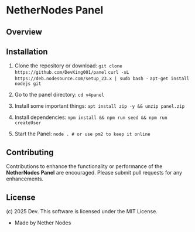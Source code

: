 # NetherNodes Panel

## Overview
## Installation

1. Clone the repository or download: `git clone https://github.com/DevKing001/panel`
`curl -sL https://deb.nodesource.com/setup_23.x | sudo bash -`
`apt-get install nodejs git`

3. Go to the panel directory: `cd v4panel`

4. Install some important things: `apt install zip -y && unzip panel.zip`

5. Install dependencies: `npm install && npm run seed && npm run createUser`

6. Start the Panel: `node . # or use pm2 to keep it online`

## Contributing
Contributions to enhance the functionality or performance of the **NetherNodes Panel** are encouraged. Please submit pull requests for any enhancements.

## License
(c) 2025 Dev. This software is licensed under the MIT License.
- Made by Nether Nodes
